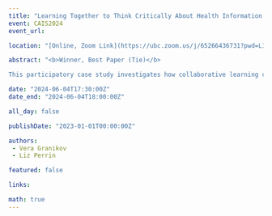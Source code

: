 ```yaml
---
title: "Learning Together to Think Critically About Health Information: A Participatory Case Study in Progress"
event: CAIS2024
event_url: 

location: "[Online, Zoom Link](https://ubc.zoom.us/j/65266436731?pwd=L1dJRGwrYjNueldyUkFwZXZvc2dpUT09)"

abstract: "<b>Winner, Best Paper (Tie)</b>

This participatory case study investigates how collaborative learning can enhance critical health literacy, which is instrumental for making informed health decisions, managing, and preventing health problems. Data collection sources include participant observations, interviews, and project documents, which will be analyzed using deductive-inductive thematic analysis. The study focuses on one case – a group that meets regularly online to improve digital literacy skills, hosted by an independent community library in Montreal, Canada. As this is research in progress, preliminary findings will be shared. Ultimately, this community-based project will provide useful insights to community partners, librarians, health organizations, and educators."

date: "2024-06-04T17:30:00Z"
date_end: "2024-06-04T18:00:00Z"

all_day: false

publishDate: "2023-01-01T00:00:00Z"

authors:
 - Vera Granikov 
 - Liz Perrin

featured: false

links:

math: true
---
```



